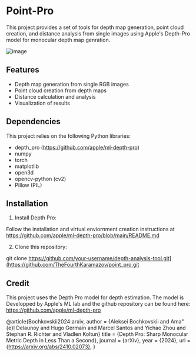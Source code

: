 # Point-Pro

This project provides a set of tools for depth map generation, point cloud creation, and distance analysis from single images using Apple's Depth-Pro model for monocular depth map genration.


![image](https://github.com/user-attachments/assets/c26032bb-14e7-4955-a222-1c65725800c6)

## Features

- Depth map generation from single RGB images
- Point cloud creation from depth maps
- Distance calculation and analysis
- Visualization of results

## Dependencies

This project relies on the following Python libraries:

- depth_pro (https://github.com/apple/ml-depth-pro)
- numpy
- torch
- matplotlib
- open3d
- opencv-python (cv2)
- Pillow (PIL)

## Installation

1. Install Depth Pro:

Follow the installation and virtual enviornment creation instructions at https://github.com/apple/ml-depth-pro/blob/main/README.md

2. Clone this repository:

git clone https://github.com/your-username/depth-analysis-tool.git](https://github.com/TheFourthKaramazov/point_pro.git


## Credit

This project uses the Depth Pro model for depth estimation. The model is Developped by Apple's ML lab and the github repository can be found here:
https://github.com/apple/ml-depth-pro


@article{Bochkovskii2024:arxiv,
  author     = {Aleksei Bochkovskii and Ama\"{e}l Delaunoy and Hugo Germain and Marcel Santos and
               Yichao Zhou and Stephan R. Richter and Vladlen Koltun}
  title      = {Depth Pro: Sharp Monocular Metric Depth in Less Than a Second},
  journal    = {arXiv},
  year       = {2024},
  url        = {https://arxiv.org/abs/2410.02073},
}
